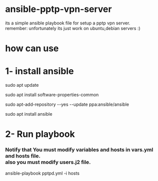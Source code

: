 # ansible-pptp-vpn-server
its a simple ansible playbook file for setup a pptp vpn server.<br/> 
remember: unfortunately its just work on ubuntu,debian servers :)
# how can use
# 1- install ansible
sudo apt update

sudo apt install software-properties-common

sudo apt-add-repository --yes --update ppa:ansible/ansible

sudo apt install ansible


# 2- Run playbook 
### Notify that You must modify variables and hosts in vars.yml and hosts file.<br/> also you must modify users.j2 file.

ansible-playbook pptpd.yml -i hosts
